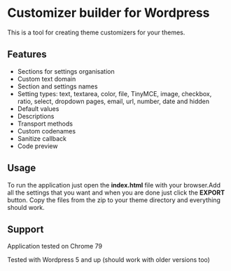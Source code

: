 # Customizer builder for Wordpress
This is a tool for creating theme customizers for your themes.

## Features
- Sections for settings organisation
- Custom text domain
- Section and settings names
- Setting types: text, textarea, color, file, TinyMCE, image, checkbox, ratio, select, dropdown pages, email, url, number, date and hidden
- Default values
- Descriptions
- Transport methods
- Custom codenames
- Sanitize callback
- Code preview

## Usage
To run the application just open the **index.html** file with your browser.Add all the settings that you want and when you are done just click the **EXPORT** button. Copy the files from the zip to your theme directory and everything should work.


## Support
Application tested on Chrome 79

Tested with Wordpress 5 and up (should work with older versions too)
